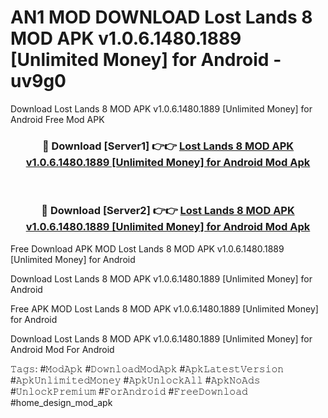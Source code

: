 # AN1 MOD DOWNLOAD Lost Lands 8 MOD APK v1.0.6.1480.1889 [Unlimited Money] for Android - uv9g0
Download Lost Lands 8 MOD APK v1.0.6.1480.1889 [Unlimited Money] for Android Free Mod APK

<div align="center">
<h3>🔴 Download [Server1] 👉👉 <a href="https://apk-comot.site?title=Lost_Lands_8_MOD_APK_v1.0.6.1480.1889_[Unlimited_Money]_for_Android">Lost Lands 8 MOD APK v1.0.6.1480.1889 [Unlimited Money] for Android Mod Apk</a></h3><br>

<h3>🔴 Download [Server2] 👉👉 <a href="https://apk-comot.site?title=Lost_Lands_8_MOD_APK_v1.0.6.1480.1889_[Unlimited_Money]_for_Android">Lost Lands 8 MOD APK v1.0.6.1480.1889 [Unlimited Money] for Android Mod Apk</a></h3>
</div>


Free Download APK MOD Lost Lands 8 MOD APK v1.0.6.1480.1889 [Unlimited Money] for Android

Download Lost Lands 8 MOD APK v1.0.6.1480.1889 [Unlimited Money] for Android 

Free APK MOD Lost Lands 8 MOD APK v1.0.6.1480.1889 [Unlimited Money] for Android 

Download Lost Lands 8 MOD APK v1.0.6.1480.1889 [Unlimited Money] for Android Mod For Android

𝚃𝚊𝚐𝚜: #𝙼𝚘𝚍𝙰𝚙𝚔 #𝙳𝚘𝚠𝚗𝚕𝚘𝚊𝚍𝙼𝚘𝚍𝙰𝚙𝚔 #𝙰𝚙𝚔𝙻𝚊𝚝𝚎𝚜𝚝𝚅𝚎𝚛𝚜𝚒𝚘𝚗 #𝙰𝚙𝚔𝚄𝚗𝚕𝚒𝚖𝚒𝚝𝚎𝚍𝙼𝚘𝚗𝚎𝚢 #𝙰𝚙𝚔𝚄𝚗𝚕𝚘𝚌𝚔𝙰𝚕𝚕 #𝙰𝚙𝚔𝙽𝚘𝙰𝚍𝚜 #𝚄𝚗𝚕𝚘𝚌𝚔𝙿𝚛𝚎𝚖𝚒𝚞𝚖 #𝙵𝚘𝚛𝙰𝚗𝚍𝚛𝚘𝚒𝚍 #𝙵𝚛𝚎𝚎𝙳𝚘𝚠𝚗𝚕𝚘𝚊𝚍 #home_design_mod_apk